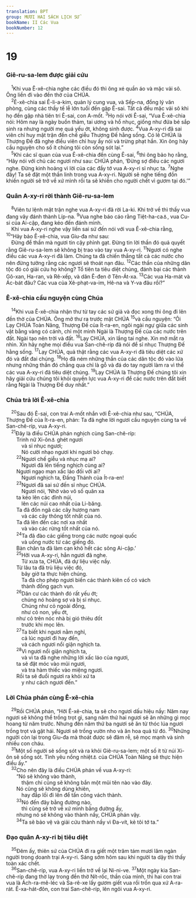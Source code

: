 ```yaml
---
translation: BPT
group: MƯƠI HAI SÁCH LỊCH SỬ
bookName: II Các Vua 
bookNumber: 12
---
```


<div class="title"><h1>19</h1><h3>Giê-ru-sa-lem được giải cứu</h3></div>
<span class="verse 2vua_19_1"> <sup>1</sup>Khi vua Ê-xê-chia nghe các điều đó thì ông xé quần áo và mặc vải sô. Ông liền đi vào đền thờ của CHÚA.<br/></span>
<span class="verse 2vua_19_2"> <sup>2</sup>Ê-xê-chia sai Ê-li-a-kim, quản lý cung vua, và Sếp-na, đổng lý văn phòng, cùng các thầy tế lễ lớn tuổi đến gặp Ê-sai. Tất cả đều mặc vải sô khi họ đến gặp nhà tiên tri Ê-sai, con A-mốt.</span>
<span class="verse 2vua_19_3"><sup>3</sup>Họ nói với Ê-sai, “Vua Ê-xê-chia nói: Hôm nay là ngày buồn thảm, tai ương và hổ nhục, giống như đứa bé sắp sinh ra nhưng người mẹ quá yếu ớt, không sinh được.</span>
<span class="verse 2vua_19_4"><sup>4</sup>Vua A-xy-ri đã sai viên chỉ huy mặt trận đến chế giễu Thượng Đế hằng sống. Có lẽ CHÚA là Thượng Đế đã nghe điều viên chỉ huy ấy nói và trừng phạt hắn. Xin ông hãy cầu nguyện cho số ít chúng tôi còn sống sót lại.”<br/></span>
<span class="verse 2vua_19_5"> <sup>5</sup>Khi các sĩ quan của vua Ê-xê-chia đến cùng Ê-sai,</span>
<span class="verse 2vua_19_6"><sup>6</sup>thì ông bảo họ rằng, “Hãy nói với chủ các ngươi như sau: CHÚA phán, ‘Đừng sợ điều các ngươi nghe. Đừng kinh hoảng vì lời của các đầy tớ vua A-xy-ri sỉ nhục ta.</span>
<span class="verse 2vua_19_7"><sup>7</sup>Nghe đây! Ta sẽ đặt một thần linh trong vua A-xy-ri. Người sẽ nghe tiếng đồn khiến người sẽ trở về xứ mình rồi ta sẽ khiến cho người chết vì gươm tại đó.’”<br/></span>
<div class="title"><h3>Quân A-xy-ri rời thành Giê-ru-sa-lem</h3></div>
<span class="verse 2vua_19_8"> <sup>8</sup>Viên tư lệnh mặt trận nghe vua A-xy-ri đã rời La-ki. Khi trở về thì thấy vua đang vây đánh thành Líp-na.</span>
<span class="verse 2vua_19_9"><sup>9</sup>Vua nghe báo cáo rằng Tiệt-ha-ca<a data-toggle="tooltip" data-placement="bottom" title="Đây rất có thể là Tiệt-ha-ca, vua của Ai-cập vào khoảng năm 690–664 trước Công nguyên.">⚓</a>, vua Cu-si của Ai-cập, đang kéo đến đánh mình.<br/> Khi vua A-xy-ri nghe vậy liền sai sứ đến nói với vua Ê-xê-chia rằng,</span>
<span class="verse 2vua_19_10"><sup>10</sup>“Hãy bảo Ê-xê-chia, vua Giu-đa như sau:<br/> Đừng để thần mà ngươi tin cậy phỉnh gạt. Đừng tin lời thần đó quả quyết rằng Giê-ru-sa-lem sẽ không bị trao vào tay vua A-xy-ri.</span>
<span class="verse 2vua_19_11"><sup>11</sup>Ngươi có nghe điều các vua A-xy-ri đã làm. Chúng ta đã chiến thắng tất cả các nước cho nên đừng tưởng rằng các ngươi sẽ thoát nạn đâu.</span>
<span class="verse 2vua_19_12"><sup>12</sup>Các thần của những dân tộc đó có giải cứu họ không? Tổ tiên ta tiêu diệt chúng, đánh bại các thành Gô-xan, Ha-ran, và Rê-xếp, và dân Ê-đen ở Tên-Át-xa.</span>
<span class="verse 2vua_19_13"><sup>13</sup>Các vua Ha-mát và Ác-bát đâu? Các vua của Xê-phạt-va-im, Hê-na và Y-va đâu rồi?”<br/></span>
<div class="title"><h3>Ê-xê-chia cầu nguyện cùng Chúa</h3></div>
<span class="verse 2vua_19_14"> <sup>14</sup>Khi vua Ê-xê-chia nhận thư từ tay các sứ giả và đọc xong thì ông đi lên đền thờ của CHÚA. Ông mở thư ra trước mặt CHÚA</span>
<span class="verse 2vua_19_15"><sup>15</sup>và cầu nguyện: “Ôi Lạy CHÚA Toàn Năng, Thượng Đế của Ít-ra-en, ngôi ngài ngự giữa các sinh vật bằng vàng có cánh, chỉ một mình Ngài là Thượng Đế của các nước trên đất. Ngài tạo nên trời và đất.</span>
<span class="verse 2vua_19_16"><sup>16</sup>Lạy CHÚA, xin lắng tai nghe. Xin mở mắt ra nhìn. Xin hãy nghe mọi điều vua San-chê-ríp đã nói để sỉ nhục Thượng Đế hằng sống.</span>
<span class="verse 2vua_19_17"><sup>17</sup>Lạy CHÚA, quả thật rằng các vua A-xy-ri đã tiêu diệt các xứ đó và đất đai chúng.</span>
<span class="verse 2vua_19_18"><sup>18</sup>Họ đã ném những thần của các dân tộc đó vào lửa nhưng những thần đó chẳng qua chỉ là gỗ và đá do tay người làm ra vì thế các vua A-xy-ri đã tiêu diệt chúng.</span>
<span class="verse 2vua_19_19"><sup>19</sup>Lạy CHÚA là Thượng Đế chúng tôi xin hãy giải cứu chúng tôi khỏi quyền lực vua A-xy-ri để các nước trên đất biết rằng Ngài là Thượng Đế duy nhất.”<br/></span>
<div class="title"><h3>Chúa trả lời Ê-xê-chia</h3></div>
<span class="verse 2vua_19_20"> <sup>20</sup>Sau đó Ê-sai, con trai A-mốt nhắn với Ê-xê-chia như sau, “CHÚA, Thượng Đế của Ít-ra-en, phán: Ta đã nghe lời ngươi cầu nguyện cùng ta về San-chê-ríp, vua A-xy-ri.<br/></span>
<span class="verse 2vua_19_21"> <sup>21</sup>Đây là điều CHÚA phán nghịch cùng San-chê-ríp:<br/>  Trinh nữ Xi-ôn<a data-toggle="tooltip" data-placement="bottom" title="Một tên khác của thành Giê-ru-sa-lem.">⚓</a> ghét ngươi<br/>   và sỉ nhục ngươi;<br/>   Nó cười nhạo ngươi khi ngươi bỏ chạy.<br/></span>
<span class="verse 2vua_19_22">  <sup>22</sup>Ngươi chế giễu và nhục mạ ai?<br/>   Ngươi đã lên tiếng nghịch cùng ai?<br/>  Ngươi ngạo mạn xấc láo đối với ai?<br/>   Ngươi nghịch ta, Đấng Thánh của Ít-ra-en!<br/></span>
<span class="verse 2vua_19_23">  <sup>23</sup>Ngươi đã sai sứ đến sỉ nhục CHÚA.<br/>   Ngươi nói, ‘Nhờ vào vô số quân xa<br/>  ta kéo lên các đỉnh núi,<br/>   lên các núi cao nhất của Li-băng.<br/>  Ta đã đốn ngã các cây hương nam<br/>   và các cây thông tốt nhất của nó.<br/>  Ta đã lên đến các nơi xa nhất<br/>   và vào các rừng tốt nhất của nó.<br/></span>
<span class="verse 2vua_19_24">  <sup>24</sup>Ta đã đào các giếng trong các nước ngoại quốc<br/>   và uống nước từ các giếng đó.<br/>  Bàn chân ta đã làm cạn khô hết các sông Ai-cập.’<br/></span>
<span class="verse 2vua_19_25">  <sup>25</sup>Hỡi vua A-xy-ri, hẳn ngươi đã nghe.<br/>   Từ xưa ta, CHÚA, đã dự liệu việc nầy.<br/>  Từ lâu ta đã trù liệu việc đó,<br/>   bây giờ ta thực hiện chúng.<br/>   Ta đã cho phép ngươi biến các thành kiên cố có vách<br/>   thành đống gạch vụn.<br/></span>
<span class="verse 2vua_19_26">  <sup>26</sup>Dân cư các thành đó rất yếu ớt;<br/>   chúng nó hoảng sợ và bị sỉ nhục.<br/>   Chúng như cỏ ngoài đồng,<br/>   như cỏ non, yếu ớt,<br/>  như cỏ trên nóc nhà bị gió thiêu đốt<br/>   trước khi mọc lên.<br/></span>
<span class="verse 2vua_19_27">  <sup>27</sup>Ta biết khi ngươi nằm nghỉ,<br/>   cả lúc ngươi đi hay đến,<br/>   và cách ngươi nổi giận nghịch ta.<br/></span>
<span class="verse 2vua_19_28">  <sup>28</sup>Vì ngươi nổi giận nghịch ta,<br/>   và vì ta đã nghe những lời xấc láo của ngươi,<br/>  ta sẽ đặt móc vào mũi ngươi,<br/>   và tra hàm thiếc vào miệng ngươi.<br/>  Rồi ta sẽ đuổi ngươi ra khỏi xứ ta<br/>   y như cách ngươi đến.”<br/></span>
<div class="title"><h3>Lời Chúa phán cùng Ê-xê-chia</h3></div>
<span class="verse 2vua_19_29"> <sup>29</sup>Rồi CHÚA phán, “Hỡi Ê-xê-chia, ta sẽ cho ngươi dấu hiệu nầy: Năm nay ngươi sẽ không thể trồng trọt gì, sang năm thứ hai ngươi sẽ ăn những gì mọc hoang từ năm trước. Nhưng đến năm thứ ba ngươi sẽ ăn từ thóc lúa ngươi trồng trọt và gặt hái. Ngươi sẽ trồng vườn nho và ăn hoa quả từ đó.</span>
<span class="verse 2vua_19_30"><sup>30</sup>Những người còn lại trong Giu-đa mà thoát được sẽ đâm rễ, sẽ mọc mạnh và sinh nhiều con cháu.<br/></span>
<span class="verse 2vua_19_31"> <sup>31</sup>Một số người sẽ sống sót và ra khỏi Giê-ru-sa-lem; một số ít từ núi Xi-ôn sẽ sống sót. Tình yêu nồng nhiệt<a data-toggle="tooltip" data-placement="bottom" title="Trong tiếng Hê-bơ-rơ cụm từ nầy có nghĩa là lòng nhiệt thành, ghen tương, hay yêu thương.">⚓</a> của CHÚA Toàn Năng sẽ thực hiện điều ấy.”<br/></span>
<span class="verse 2vua_19_32"> <sup>32</sup>Cho nên đây là điều CHÚA phán về vua A-xy-ri:<br/>  “Nó sẽ không vào thành,<br/>   thậm chí cũng sẽ không bắn một mũi tên nào vào đây.<br/>  Nó cũng sẽ không dùng khiên,<br/>   hay đắp lối đi lên để tấn công vách thành.<br/></span>
<span class="verse 2vua_19_33">  <sup>33</sup>Nó đến đây bằng đường nào,<br/>   thì cũng sẽ trở về xứ mình bằng đường ấy,<br/>  nhưng nó sẽ không vào thành nầy, CHÚA phán vậy.<br/></span>
<span class="verse 2vua_19_34">  <sup>34</sup>Ta sẽ bảo vệ và giải cứu thành nầy vì Đa-vít, kẻ tôi tớ ta.”<br/></span>
<div class="title"><h3>Đạo quân A-xy-ri bị tiêu diệt</h3></div>
<span class="verse 2vua_19_35"> <sup>35</sup>Đêm ấy, thiên sứ của CHÚA đi ra giết một trăm tám mươi lăm ngàn người trong doanh trại A-xy-ri. Sáng sớm hôm sau khi người ta dậy thì thấy toàn xác chết.<br/></span>
<span class="verse 2vua_19_36"> <sup>36</sup>San-chê-ríp, vua A-xy-ri liền trở về lại Ni-ni-ve.</span>
<span class="verse 2vua_19_37"><sup>37</sup>Một ngày kia San-chê-ríp đang thờ lạy trong đền thờ Nít-rốc, thần của mình, thì hai con trai vua là Ách-ra-mê-léc và Sa-rê-xe lấy gươm giết vua rồi trốn qua xứ A-ra-rát. Ê-xa-hát-đôn, con trai San-chê-ríp, lên ngôi vua A-xy-ri.<br/></span>

